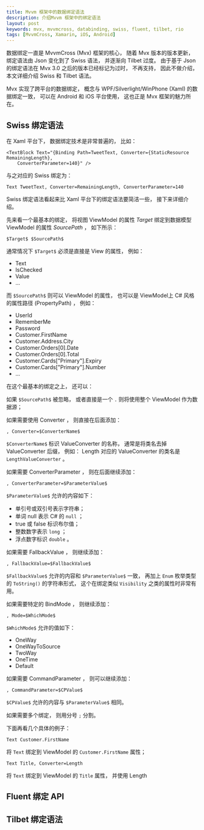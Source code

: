 ```yaml
---
title: Mvvm 框架中的数据绑定语法
description: 介绍Mvvm 框架中的绑定语法
layout: post
keywords: mvx, mvvmcross, databinding, swiss, fluent, tilbet, rio
tags: [MvvmCross, Xamarin, iOS, Android]
---
```


数据绑定一直是 MvvmCross (Mvx) 框架的核心， 随着 Mvx 版本的版本更新， 绑定语法由 Json 变化到了 Swiss 语法， 并逐渐向 Tilbet 过度。 由于基于 Json 的绑定语法在 Mvx 3.0 之后的版本已经标记为过时， 不再支持， 因此不做介绍， 本文详细介绍 Swiss 和 Tilbet 语法。

Mvx 实现了跨平台的数据绑定， 概念与 WPF/Silverlight/WinPhone (Xaml) 的数据绑定一致， 可以在 Android 和 iOS 平台使用， 这也正是 Mvx 框架的魅力所在。

## Swiss 绑定语法

在 Xaml 平台下， 数据绑定技术是非常普遍的， 比如： 

    <TextBlock Text="{Binding Path=TweetText, Converter={StaticResource RemainingLength},
        ConverterParameter=140}" />

与之对应的 Swiss 绑定为：

    Text TweetText, Converter=RemainingLength, ConverterParameter=140

Swiss 绑定语法看起来比 Xaml 平台下的绑定语法要简洁一些， 接下来详细介绍。

先来看一个最基本的绑定， 将视图 ViewModel 的属性 $Target$ 绑定到数据模型 ViewModel 的属性 $SourcePath$ ， 如下所示：

    $Target$ $SourcePath$

通常情况下 `$Target$` 必须是直接是 View 的属性， 例如：

- Text
- IsChecked
- Value
- ...

而 `$SourcePath$` 则可以 ViewModel 的属性， 也可以是 ViewModel上 C# 风格的属性路径 (PropertyPath) ， 例如：

- UserId
- RememberMe
- Password
- Customer.FirstName
- Customer.Address.City
- Customer.Orders[0].Date
- Customer.Orders[0].Total
- Customer.Cards["Primary"].Expiry
- Customer.Cards["Primary"].Number
- … 

在这个最基本的绑定之上， 还可以：

如果 `$SourcePath$` 被忽略， 或者直接是一个 `.` 则将使用整个 ViewModel 作为数据源；

如果需要使用 Converter ， 则直接在后面添加：

    , Converter=$ConverterName$

`$ConverterName$` 标识 ValueConverter 的名称， 通常是将类名去掉 ValueConverter 后缀， 例如： Length 对应的 ValueConverter 的类名是 `LengthValueConverter` 。

如果需要 ConverterParameter ， 则在后面继续添加：

    , ConverterParameter=$ParameterValue$

`$ParameterValue$` 允许的内容如下：

- 单引号或双引号表示字符串；
- 单词 null 表示 C# 的 `null` ；
- true 或 false 标识布尔值；
- 整数数字表示 `long` ；
- 浮点数字标识 `double` 。

如果需要 FallbackValue ， 则继续添加：

    , FallbackValue=$FallbackValue$

`$FallbackValue$` 允许的内容和 `$ParameterValue$` 一致， 再加上 `Enum` 枚举类型的 `ToString()` 的字符串形式， 这个在绑定类似 `Visibility` 之类的属性时非常有用。

如果需要特定的 BindMode ， 则继续添加：

    , Mode=$WhichMode$

`$WhichMode$` 允许的值如下：

- OneWay
- OneWayToSource
- TwoWay
- OneTime
- Default

如果需要 CommandParameter ， 则可以继续添加：

    , CommandParameter=$CPValue$

`$CPValue$` 允许的内容与 `$ParameterValue$` 相同。

如果需要多个绑定， 则用分号 `;` 分割。

下面再看几个具体的例子：

    Text Customer.FirstName

将 `Text` 绑定到 ViewModel 的 `Customer.FirstName` 属性；

    Text Title, Converter=Length

将 `Text` 绑定到 ViewModel 的 `Title` 属性， 并使用 Length 

## Fluent 绑定 API

## Tilbet 绑定语法





